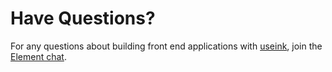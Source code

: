 # Have Questions?

For any questions about building front end applications with [useink](https://use.ink/frontend/overview/), join the [Element chat](https://matrix.to/#/%23useink:parity.io).

